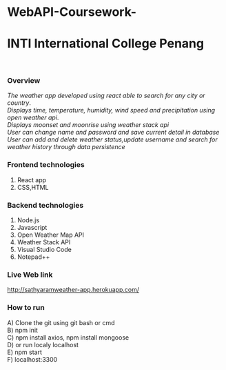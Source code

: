 # WebAPI-Coursework-

<b><h1>INTI International College Penang</b></h1>
<br>

<b><h3>Overview</b><br></h3>
*The weather app developed using react able to search for any city or country*.<br>
*Displays time, temperature, humidity, wind speed and precipitation using open weather api*.<br>
*Displays moonset and moonrise using weather stack api*<br>
*User can change name and password and save current detail in database*<br>
*User can add and delete weather status,update username and search for weather history through data persistence*</b>

<b><h3>Frontend technologies</b><br></h3>
1. React app<br>
2. CSS,HTML<br>

<b><h3>Backend technologies</b><br></h3>
1. Node.js<br>
2. Javascript<br>
3. Open Weather Map API<br>
4. Weather Stack API<br>
5. Visual Studio Code<br>
6. Notepad++<br>

<b><h3>Live Web link</b><br></h3>
http://sathyaramweather-app.herokuapp.com/

<b><h3>How to run</b><br></h3>
A) Clone the git using git bash or cmd<br>
B) npm init <br>
C) npm install axios, npm install mongoose<br>
D) or run localy localhost<br>
E) npm start<br>
F) localhost:3300<br>





